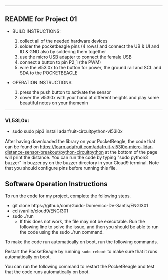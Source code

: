 
------------------------------------------------------------------------
README for Project 01
------------------------------------------------------------------------
* BUILD INSTRUCTIONS:
    1. collect all of the needed hardware devices
    2. solder the pocketbeagle pins (4 rows) and connect the UB & UI and ID & GND also by soldering them together
    3. use the micro USB adapter to connect the female USB 
    4. connect a button to pin P2_1 (the PWM)
    5. wire the vl53l0x to the button for power, the ground rail and SCL and SDA to the POCKETBEAGLE
    
* OPERATION INSTRUCTIONS:
    1. press the push button to activate the sensor
    2. cover the vl53l0x with your hand at different heights and play some beautiful notes on your themenin
------------------------------------------------------------------------
<h3> VL53L0x: </h3>

- sudo sudo pip3 install adarfruit-circuitpython-vl53l0x

After having downloaded the library on your PocketBeagle, the code that can be found on https://learn.adafruit.com/adafruit-vl53l0x-micro-lidar-distance-sensor-breakout/python-circuitpython at the bottom of the page will print the distance. You can run the code by typing "sudo python3 buzzer" in buzzer.py on the buzzer directory in your Cloud9 terminal. Note that you should configure pins before running this file. 

<h2> Software Operation Instructions </h2>
To run the code for my project, complete the following steps.

- git clone https://github/com/Guido-Domenico-De-Santis/ENGI301
- cd /var/lib/cloud9/ENGI301
- sudo ./run
  - If this does not work, the file may not be executable. Run the following line to solve the issue, and then you should be able to run the code using the sudo ./run command.

To make the code run automatically on boot, run the following commands.

Restart the PocketBeagle by running ```sudo reboot``` to make sure that it runs automatically on boot.


You can run the following command to restart the PocketBeagle and test that the code runs automatically on boot.

